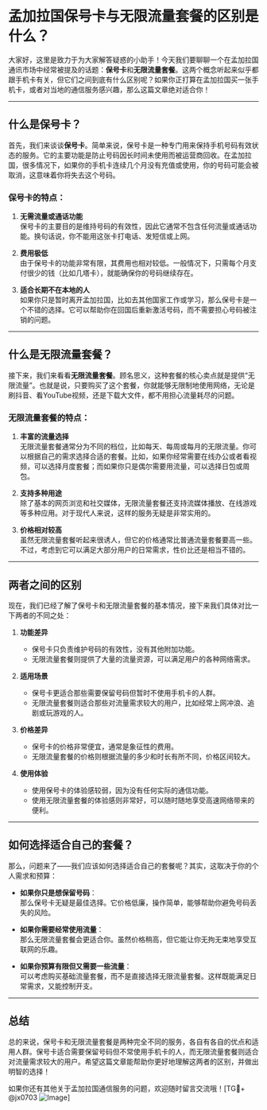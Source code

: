 # 孟加拉国保号卡与无限流量套餐的区别是什么？

大家好，这里是致力于为大家解答疑惑的小助手！今天我们要聊聊一个在孟加拉国通讯市场中经常被提及的话题：**保号卡**和**无限流量套餐**。这两个概念听起来似乎都跟手机卡有关，但它们之间到底有什么区别呢？如果你正打算在孟加拉国买一张手机卡，或者对当地的通信服务感兴趣，那么这篇文章绝对适合你！

---

## 什么是保号卡？

首先，我们来谈谈**保号卡**。简单来说，保号卡是一种专门用来保持手机号码有效状态的服务。它的主要功能是防止号码因长时间未使用而被运营商回收。在孟加拉国，很多情况下，如果你的手机卡连续几个月没有充值或使用，你的号码可能会被取消，这意味着你将失去这个号码。

### 保号卡的特点：
1. **无需流量或通话功能**  
   保号卡的主要目的是维持号码的有效性，因此它通常不包含任何流量或通话功能。换句话说，你不能用这张卡打电话、发短信或上网。
   
2. **费用极低**  
   由于保号卡的功能非常有限，其费用也相对较低。一般情况下，只需每个月支付很少的钱（比如几塔卡），就能确保你的号码继续存在。

3. **适合长期不在本地的人**  
   如果你只是暂时离开孟加拉国，比如去其他国家工作或学习，那么保号卡是一个不错的选择。它可以帮助你在回国后重新激活号码，而不需要担心号码被注销的问题。

---

## 什么是无限流量套餐？

接下来，我们来看看**无限流量套餐**。顾名思义，这种套餐的核心卖点就是提供“无限流量”。也就是说，只要购买了这个套餐，你就能够无限制地使用网络，无论是刷抖音、看YouTube视频，还是下载大文件，都不用担心流量耗尽的问题。

### 无限流量套餐的特点：
1. **丰富的流量选择**  
   无限流量套餐通常分为不同的档位，比如每天、每周或每月的无限流量。你可以根据自己的需求选择合适的套餐。比如，如果你经常需要在线办公或者看视频，可以选择月度套餐；而如果你只是偶尔需要用流量，可以选择日包或周包。

2. **支持多种用途**  
   除了基本的网页浏览和社交媒体，无限流量套餐还支持流媒体播放、在线游戏等多种应用。对于现代人来说，这样的服务无疑是非常实用的。

3. **价格相对较高**  
   虽然无限流量套餐听起来很诱人，但它的价格通常比普通流量套餐要高一些。不过，考虑到它可以满足大部分用户的日常需求，性价比还是相当不错的。

---

## 两者之间的区别

现在，我们已经了解了保号卡和无限流量套餐的基本情况，接下来我们具体对比一下两者的不同之处：

1. **功能差异**  
   - 保号卡只负责维护号码的有效性，没有其他附加功能。  
   - 无限流量套餐则提供了大量的流量资源，可以满足用户的各种网络需求。

2. **适用场景**  
   - 保号卡更适合那些需要保留号码但暂时不使用手机卡的人群。  
   - 无限流量套餐则适合那些对流量需求较大的用户，比如经常上网冲浪、追剧或玩游戏的人。

3. **价格差异**  
   - 保号卡的价格非常便宜，通常是象征性的费用。  
   - 无限流量套餐的价格则根据流量的多少和时长有所不同，价格区间较大。

4. **使用体验**  
   - 使用保号卡的体验感较弱，因为没有任何实际的通信功能。  
   - 使用无限流量套餐的体验感则非常好，可以随时随地享受高速网络带来的便利。

---

## 如何选择适合自己的套餐？

那么，问题来了——我们应该如何选择适合自己的套餐呢？其实，这取决于你的个人需求和预算：

- **如果你只是想保留号码**：  
  那么保号卡无疑是最佳选择。它价格低廉，操作简单，能够帮助你避免号码丢失的风险。

- **如果你需要经常使用流量**：  
  那么无限流量套餐会更适合你。虽然价格稍高，但它能让你无拘无束地享受互联网的乐趣。

- **如果你预算有限但又需要一些流量**：  
  可以考虑购买基础流量套餐，而不是直接选择无限流量套餐。这样既能满足日常需求，又能控制开支。

---

## 总结

总的来说，保号卡和无限流量套餐是两种完全不同的服务，各自有各自的优点和适用人群。保号卡适合需要保留号码但不常使用手机卡的人，而无限流量套餐则适合对流量需求较大的用户。希望这篇文章能帮助你更好地理解这两者的区别，并做出明智的选择！

如果你还有其他关于孟加拉国通信服务的问题，欢迎随时留言交流哦！[TG💪+ @jx0703 ![Image](https://github.com/user-attachments/assets/dbca1d08-cadb-493c-b0ec-ad6f7a83f270)]